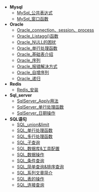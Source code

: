 * **Mysql**
	* [MySql_公共表达式](./Content/Article/数据库/Mysql/MySql_公共表达式.md)
	* [MySql_窗口函数](./Content/Article/数据库/Mysql/MySql_窗口函数.md)
* **Oracle**
	* [Oracle_connection、session、process](./Content/Article/数据库/Oracle/Oracle_connection、session、process.md)
	* [Oracle_Listagg()函数](./Content/Article/数据库/Oracle/Oracle_Listagg()函数.md)
	* [Oracle_NULL的困扰](./Content/Article/数据库/Oracle/Oracle_NULL的困扰.md)
	* [Oracle_单行处理函数](./Content/Article/数据库/Oracle/Oracle_单行处理函数.md)
	* [Oracle_基础表介绍](./Content/Article/数据库/Oracle/Oracle_基础表介绍.md)
	* [Oracle_序列](./Content/Article/数据库/Oracle/Oracle_序列.md)
	* [Oracle_报错解决方式](./Content/Article/数据库/Oracle/Oracle_报错解决方式.md)
	* [Oracle_自增序列](./Content/Article/数据库/Oracle/Oracle_自增序列.md)
	* [Oracle_递归](./Content/Article/数据库/Oracle/Oracle_递归.md)
* **Redis**
	* [Redis_安装](./Content/Article/数据库/Redis/Redis_安装.md)
* **Sql_server**
	* [SqlServer_Apply用法](./Content/Article/数据库/Sql_server/SqlServer_Apply用法.md)
	* [SqlServer_单行处理函数](./Content/Article/数据库/Sql_server/SqlServer_单行处理函数.md)
	* [SqlServer_日期操作](./Content/Article/数据库/Sql_server/SqlServer_日期操作.md)
* **SQL语句**
	* [SQL_union&limit](./Content/Article/数据库/SQL语句/SQL_union&limit.md)
	* [SQL_单行处理函数](./Content/Article/数据库/SQL语句/SQL_单行处理函数.md)
	* [SQL_多行处理函数](./Content/Article/数据库/SQL语句/SQL_多行处理函数.md)
	* [SQL_子查询](./Content/Article/数据库/SQL语句/SQL_子查询.md)
	* [SQL_数据库&工具配置](./Content/Article/数据库/SQL语句/SQL_数据库&工具配置.md)
	* [SQL_数据操作](./Content/Article/数据库/SQL语句/SQL_数据操作.md)
	* [SQL_条件查询](./Content/Article/数据库/SQL语句/SQL_条件查询.md)
	* [SQL_简单查询&排序查询](./Content/Article/数据库/SQL语句/SQL_简单查询&排序查询.md)
	* [SQL_系列文章简介](./Content/Article/数据库/SQL语句/SQL_系列文章简介.md)
	* [SQL_表的操作](./Content/Article/数据库/SQL语句/SQL_表的操作.md)
	* [SQL_连接查询](./Content/Article/数据库/SQL语句/SQL_连接查询.md)
